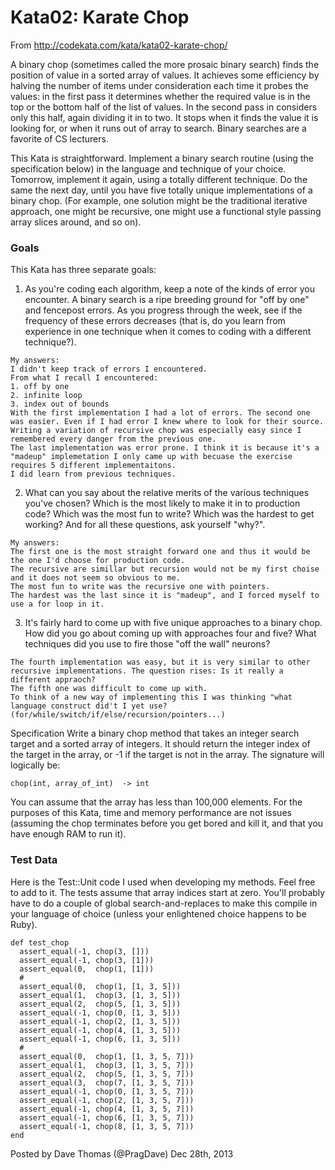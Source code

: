 # Kata02: Karate Chop

From http://codekata.com/kata/kata02-karate-chop/

A binary chop (sometimes called the more prosaic binary search) finds the position of value in a sorted array of values. It achieves some efficiency by halving the number of items under consideration each time it probes the values: in the first pass it determines whether the required value is in the top or the bottom half of the list of values. In the second pass in considers only this half, again dividing it in to two. It stops when it finds the value it is looking for, or when it runs out of array to search. Binary searches are a favorite of CS lecturers.

This Kata is straightforward. Implement a binary search routine (using the specification below) in the language and technique of your choice. Tomorrow, implement it again, using a totally different technique. Do the same the next day, until you have five totally unique implementations of a binary chop. (For example, one solution might be the traditional iterative approach, one might be recursive, one might use a functional style passing array slices around, and so on).

### Goals
This Kata has three separate goals:

1. As you're coding each algorithm, keep a note of the kinds of error you encounter. A binary search is a ripe breeding ground for "off by one" and fencepost errors. As you progress through the week, see if the frequency of these errors decreases (that is, do you learn from experience in one technique when it comes to coding with a different technique?).

```
My answers:
I didn't keep track of errors I encountered.
From what I recall I encountered:
1. off by one
2. infinite loop
3. index out of bounds
With the first implementation I had a lot of errors. The second one was easier. Even if I had error I knew where to look for their source.
Writing a variation of recursive chop was especially easy since I remembered every danger from the previous one.
The last implementation was error prone. I think it is because it's a "madeup" implemetation I only came up with becuase the exercise requires 5 different implementaitons.
I did learn from previous techniques.
```

2. What can you say about the relative merits of the various techniques you've chosen? Which is the most likely to make it in to production code? Which was the most fun to write? Which was the hardest to get working? And for all these questions, ask yourself "why?".

```
My answers:
The first one is the most straight forward one and thus it would be the one I'd choose for production code.
The recursive are simillar but recursion would not be my first choise and it does not seem so obvious to me.
The most fun to write was the recursive one with pointers.
The hardest was the last since it is "madeup", and I forced myself to use a for loop in it.
```

3. It's fairly hard to come up with five unique approaches to a binary chop. How did you go about coming up with approaches four and five? What techniques did you use to fire those "off the wall" neurons?

```
The fourth implementation was easy, but it is very similar to other recursive implementations. The question rises: Is it really a different appraoch?
The fifth one was difficult to come up with.
To think of a new way of implementing this I was thinking "what language construct did't I yet use? (for/while/switch/if/else/recursion/pointers...)
```

Specification
Write a binary chop method that takes an integer search target and a sorted array of integers. It should return the integer index of the target in the array, or -1 if the target is not in the array. The signature will logically be:

```
chop(int, array_of_int)  -> int
```
You can assume that the array has less than 100,000 elements. For the purposes of this Kata, time and memory performance are not issues (assuming the chop terminates before you get bored and kill it, and that you have enough RAM to run it).

### Test Data
Here is the Test::Unit code I used when developing my methods. Feel free to add to it. The tests assume that array indices start at zero. You'll probably have to do a couple of global search-and-replaces to make this compile in your language of choice (unless your enlightened choice happens to be Ruby).

```
def test_chop
  assert_equal(-1, chop(3, []))
  assert_equal(-1, chop(3, [1]))
  assert_equal(0,  chop(1, [1]))
  #
  assert_equal(0,  chop(1, [1, 3, 5]))
  assert_equal(1,  chop(3, [1, 3, 5]))
  assert_equal(2,  chop(5, [1, 3, 5]))
  assert_equal(-1, chop(0, [1, 3, 5]))
  assert_equal(-1, chop(2, [1, 3, 5]))
  assert_equal(-1, chop(4, [1, 3, 5]))
  assert_equal(-1, chop(6, [1, 3, 5]))
  #
  assert_equal(0,  chop(1, [1, 3, 5, 7]))
  assert_equal(1,  chop(3, [1, 3, 5, 7]))
  assert_equal(2,  chop(5, [1, 3, 5, 7]))
  assert_equal(3,  chop(7, [1, 3, 5, 7]))
  assert_equal(-1, chop(0, [1, 3, 5, 7]))
  assert_equal(-1, chop(2, [1, 3, 5, 7]))
  assert_equal(-1, chop(4, [1, 3, 5, 7]))
  assert_equal(-1, chop(6, [1, 3, 5, 7]))
  assert_equal(-1, chop(8, [1, 3, 5, 7]))
end
```

Posted by Dave Thomas (@PragDave) Dec 28th, 2013